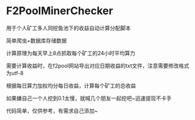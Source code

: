 # F2PoolMinerChecker
用于个人矿工多人同挖鱼池下的收益自动计算分配脚本

简单爬虫+数据库存储数据

计算原理为每天早上8点抓取每个矿工的24小时平均算力

需要计算收益时，在f2pool网站导出对应日期收益的txt文件，注意需要修改格式为utf-8

根据每日算力加权均分每日收益，计算每个矿工的总收益

如果嫌自己一个人挖到0.1太慢，就喊几个朋友一起挖吧~迅速提现不卡手

代码简单，仅供参考，有需求自己添加~
